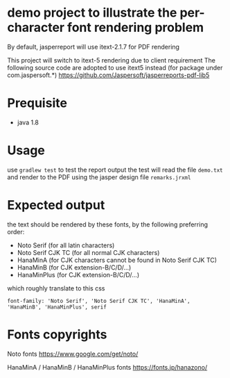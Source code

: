 # demo project to illustrate the per-character font rendering problem

By default, jasperreport will use itext-2.1.7 for PDF rendering

This project will switch to itext-5 rendering due to client requirement
The following source code are adopted to use itext5 instead (for package under com.jaspersoft.*)
https://github.com/Jaspersoft/jasperreports-pdf-lib5


# Prequisite
- java 1.8

# Usage
use `gradlew test` to test the report output
the test will read the file `demo.txt` and render to the PDF using the jasper design file `remarks.jrxml`


# Expected output
the text should be rendered by these fonts, by the following preferring order:

* Noto Serif (for all latin characters)
* Noto Serif CJK TC (for all normal CJK characters)
* HanaMinA (for CJK characters cannot be found in Noto Serif CJK TC)
* HanaMinB (for CJK extension-B/C/D/...)
* HanaMinPlus (for CJK extension-B/C/D/...)

which roughly translate to this css

`font-family: 'Noto Serif', 'Noto Serif CJK TC', 'HanaMinA', 'HanaMinB', 'HanaMinPlus', serif`

# Fonts copyrights

Noto fonts
https://www.google.com/get/noto/

HanaMinA / HanaMinB / HanaMinPlus fonts
https://fonts.jp/hanazono/
